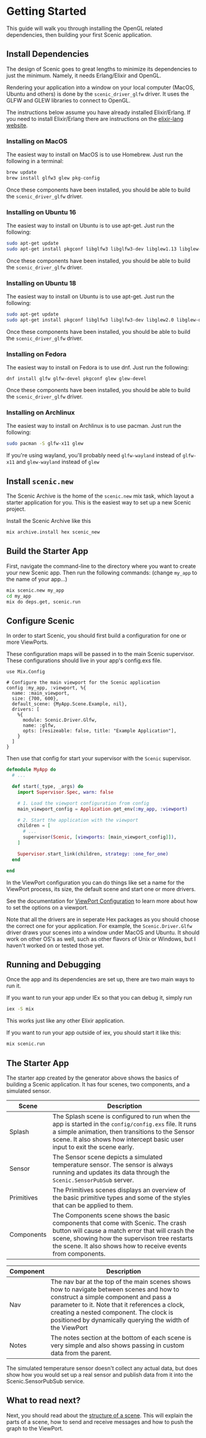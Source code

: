 # Getting Started

This guide will walk you through installing the OpenGL related dependencies,
then building your first Scenic application.

## Install Dependencies

The design of Scenic goes to great lengths to minimize its dependencies to just
the minimum. Namely, it needs Erlang/Elixir and OpenGL.

Rendering your application into a window on your local computer (MacOS, Ubuntu
and others) is done by the `scenic_driver_glfw` driver. It uses the GLFW and
GLEW libraries to connect to OpenGL.

The instructions below assume you have already installed Elixir/Erlang. If you
need to install Elixir/Erlang there are instructions on the [elixir-lang
website](https://elixir-lang.org/install.html).

### Installing on MacOS

The easiest way to install on MacOS is to use Homebrew. Just run the following
in a terminal:

```bash
brew update
brew install glfw3 glew pkg-config
```

Once these components have been installed, you should be able to build the
`scenic_driver_glfw` driver.

### Installing on Ubuntu 16

The easiest way to install on Ubuntu is to use apt-get. Just run the following:

```bash
sudo apt-get update
sudo apt-get install pkgconf libglfw3 libglfw3-dev libglew1.13 libglew-dev
```

Once these components have been installed, you should be able to build the
`scenic_driver_glfw` driver.

### Installing on Ubuntu 18

The easiest way to install on Ubuntu is to use apt-get. Just run the following:

```bash
sudo apt-get update
sudo apt-get install pkgconf libglfw3 libglfw3-dev libglew2.0 libglew-dev
```

Once these components have been installed, you should be able to build the
`scenic_driver_glfw` driver.

### Installing on Fedora

The easiest way to install on Fedora is to use dnf. Just run the following:

```
dnf install glfw glfw-devel pkgconf glew glew-devel
```

Once these components have been installed, you should be able to build the `scenic_driver_glfw` driver.

### Installing on Archlinux

The easiest way to install on Archlinux is to use pacman. Just run the following:

```bash
sudo pacman -S glfw-x11 glew
```

If you're using wayland, you'll probably need `glfw-wayland` instead of `glfw-x11` and `glew-wayland` instead of `glew`

## Install `scenic.new`

The Scenic Archive is the home of the `scenic.new` mix task, which layout a
starter application for you. This is the easiest way to set up a new Scenic
project.

Install the Scenic Archive like this

```bash
mix archive.install hex scenic_new
```

## Build the Starter App

First, navigate the command-line to the directory where you want to create your
new Scenic app. Then run the following commands:  (change `my_app` to the name
of your app...)

```bash
mix scenic.new my_app
cd my_app
mix do deps.get, scenic.run
```

## Configure Scenic

In order to start Scenic, you should first build a configuration for one or more
ViewPorts.

These configuration maps will be passed in to the main Scenic
supervisor. These configurations should live in your app's config.exs file.

    use Mix.Config

    # Configure the main viewport for the Scenic application
    config :my_app, :viewport, %{
      name: :main_viewport,
      size: {700, 600},
      default_scene: {MyApp.Scene.Example, nil},
      drivers: [
        %{
          module: Scenic.Driver.Glfw,
          name: :glfw,
          opts: [resizeable: false, title: "Example Application"],
        }
      ]
    }

Then use that config for start your supervisor with the `Scenic` supervisor.

```elixir
defmodule MyApp do
  # ...

  def start(_type, _args) do
    import Supervisor.Spec, warn: false

    # 1. Load the viewport configuration from config
    main_viewport_config = Application.get_env(:my_app, :viewport)

    # 2. Start the application with the viewport
    children = [
      # ...
      supervisor(Scenic, [viewports: [main_viewport_config]]),
    ]

    Supervisor.start_link(children, strategy: :one_for_one)
  end

end
```

In the ViewPort configuration you can do things like set a name for the ViewPort
process, its size, the default scene and start one or more drivers.

See the documentation for [ViewPort Configuration](Scenic.ViewPort.Config.html)
to learn more about how to set the options on a viewport.

Note that all the drivers are in seperate Hex packages as you should choose the
correct one for your application. For example, the `Scenic.Driver.Glfw` driver
draws your scenes into a window under MacOS and Ubuntu. It should work on other
OS's as well, such as other flavors of Unix or Windows, but I haven't worked on
or tested those yet.

## Running and Debugging

Once the app and its dependencies are set up, there are two main ways to run it.

If you want to run your app under IEx so that you can debug it, simply run

```bash
iex -S mix
```

This works just like any other Elixir application.

If you want to run your app outside of iex, you should start it like this:

```bash
mix scenic.run
```

## The Starter App

The starter app created by the generator above shows the basics of building a
Scenic application. It has four scenes, two components, and a simulated sensor.

Scene      | Description
---------- | -----------
Splash     | The Splash scene is configured to run when the app is started in the `config/config.exs` file. It runs a simple animation, then transitions to the Sensor scene. It also shows how intercept basic user input to exit the scene early.
Sensor     | The Sensor scene depicts a simulated temperature sensor. The sensor is always running and updates its data through the `Scenic.SensorPubSub` server.
Primitives | The Primitives scenes displays an overview of the basic primitive types and some of the styles that can be applied to them.
Components | The Components scene shows the basic components that come with Scenic. The crash button will cause a match error that will crash the scene, showing how the supervison tree restarts the scene. It also shows how to receive events from components.

Component | Description
--------- | -----------
Nav       | The nav bar at the top of the main scenes shows how to navigate between scenes and how to construct a simple component and pass a parameter to it. Note that it references a clock, creating a nested component. The clock is positioned by dynamically querying the width of the ViewPort
Notes     | The notes section at the bottom of each scene is very simple and also shows passing in custom data from the parent.

The simulated temperature sensor doesn't collect any actual data, but does show
how you would set up a real sensor and publish data from it into the
Scenic.SensorPubSub service.

## What to read next?

Next, you should read about the [structure of a scene](scene_structure.md).
This will explain the parts of a scene, how to send and receive messages and how
to push the graph to the ViewPort.
